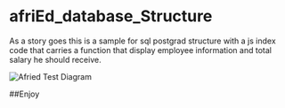 # afriEd_database_Structure

As a story goes this is a sample for sql postgrad structure with a js index code that carries a function that display employee information and total salary he should receive.

![Afried Test Diagram](https://github.com/Thomasosho/afriEd_database_Structure/assets/11132861/69eac854-09b1-4b9e-8fc6-19cb59051292)

##Enjoy
